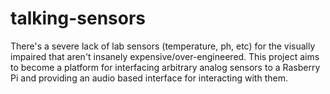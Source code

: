 talking-sensors
===============

There's a severe lack of lab sensors (temperature, ph, etc) for the visually impaired that aren't insanely expensive/over-engineered.  This project aims to become a platform for interfacing arbitrary analog sensors to a Rasberry Pi and providing an audio based interface for interacting with them. 